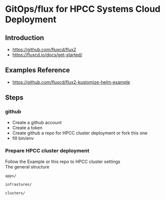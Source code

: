 # GitOps/flux for HPCC Systems Cloud Deployment

## Introduction
- https://github.com/fluxcd/flux2
- https://fluxcd.io/docs/get-started/

## Examples Reference
- https://github.com/fluxcd/flux2-kustomize-helm-example

## Steps
### github 
- Create a github account
- Create a token
- Create github a repo for HPCC cluster deployment or fork this one
- fill bin/env

### Prepare HPCC cluster deployment
Follow the Example or this repo to HPCC cluster settings <br/>
The general structure

```tree
apps/

infrastures/

clusters/

```
